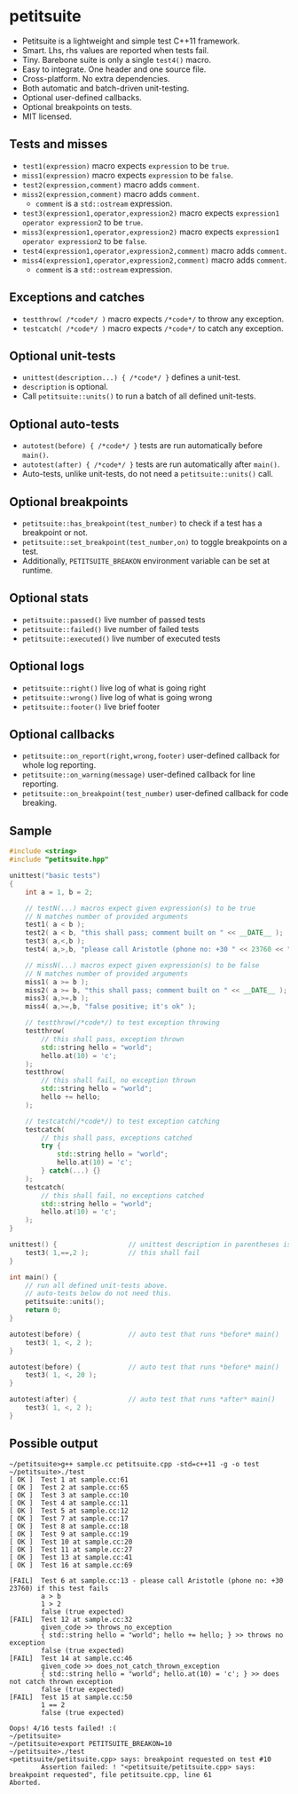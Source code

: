 petitsuite
==========

- Petitsuite is a lightweight and simple test C++11 framework.
- Smart. Lhs, rhs values are reported when tests fail.
- Tiny. Barebone suite is only a single `test4()` macro.
- Easy to integrate. One header and one source file.
- Cross-platform. No extra dependencies.
- Both automatic and batch-driven unit-testing.
- Optional user-defined callbacks.
- Optional breakpoints on tests.
- MIT licensed.

Tests and misses
----------------
- `test1(expression)` macro expects `expression` to be `true`.
- `miss1(expression)` macro expects `expression` to be `false`.
- `test2(expression,comment)` macro adds `comment`.
- `miss2(expression,comment)` macro adds `comment`.
  - `comment` is a `std::ostream` expression.
- `test3(expression1,operator,expression2)` macro expects `expression1 operator expression2` to be `true`.
- `miss3(expression1,operator,expression2)` macro expects `expression1 operator expression2` to be `false`.
- `test4(expression1,operator,expression2,comment)` macro adds `comment`.
- `miss4(expression1,operator,expression2,comment)` macro adds `comment`.
  - `comment` is a `std::ostream` expression.

Exceptions and catches
----------------------
- `testthrow( /*code*/ )` macro expects `/*code*/` to throw any exception.
- `testcatch( /*code*/ )` macro expects `/*code*/` to catch any exception.

Optional unit-tests
-------------------
- `unittest(description...) { /*code*/ }` defines a unit-test.
- `description` is optional.
- Call `petitsuite::units()` to run a batch of all defined unit-tests.

Optional auto-tests
-------------------
- `autotest(before) { /*code*/ }` tests are run automatically before `main()`.
- `autotest(after) { /*code*/ }` tests are run automatically after `main()`.
- Auto-tests, unlike unit-tests, do not need a `petitsuite::units()` call.

Optional breakpoints
--------------------
- `petitsuite::has_breakpoint(test_number)` to check if a test has a breakpoint or not.
- `petitsuite::set_breakpoint(test_number,on)` to toggle breakpoints on a test.
- Additionally, `PETITSUITE_BREAKON` environment variable can be set at runtime.

Optional stats
--------------
- `petitsuite::passed()` live number of passed tests
- `petitsuite::failed()` live number of failed tests
- `petitsuite::executed()` live number of executed tests

Optional logs
-------------
- `petitsuite::right()` live log of what is going right
- `petitsuite::wrong()` live log of what is going wrong
- `petitsuite::footer()` live brief footer

Optional callbacks
------------------
- `petitsuite::on_report(right,wrong,footer)` user-defined callback for whole log reporting.
- `petitsuite::on_warning(message)` user-defined callback for line reporting.
- `petitsuite::on_breakpoint(test_number)` user-defined callback for code breaking.

Sample
------
```c++
#include <string>
#include "petitsuite.hpp"

unittest("basic tests")
{
    int a = 1, b = 2;

    // testN(...) macros expect given expression(s) to be true
    // N matches number of provided arguments
    test1( a < b );
    test2( a < b, "this shall pass; comment built on " << __DATE__ );
    test3( a,<,b );
    test4( a,>,b, "please call Aristotle (phone no: +30 " << 23760 << ") if this test fails" );

    // missN(...) macros expect given expression(s) to be false
    // N matches number of provided arguments
    miss1( a >= b );
    miss2( a >= b, "this shall pass; comment built on " << __DATE__ );
    miss3( a,>=,b );
    miss4( a,>=,b, "false positive; it's ok" );

    // testthrow(/*code*/) to test exception throwing
    testthrow(
        // this shall pass, exception thrown
        std::string hello = "world";
        hello.at(10) = 'c';
    );
    testthrow(
        // this shall fail, no exception thrown
        std::string hello = "world";
        hello += hello;
    );

    // testcatch(/*code*/) to test exception catching
    testcatch(
        // this shall pass, exceptions catched
        try {
            std::string hello = "world";
            hello.at(10) = 'c';
        } catch(...) {}
    );
    testcatch(
        // this shall fail, no exceptions catched
        std::string hello = "world";
        hello.at(10) = 'c';
    );
}

unittest() {                  // unittest description in parentheses is optional
    test3( 1,==,2 );          // this shall fail
}

int main() {
    // run all defined unit-tests above.
    // auto-tests below do not need this.
    petitsuite::units();
    return 0;
}

autotest(before) {            // auto test that runs *before* main()
    test3( 1, <, 2 );
}

autotest(before) {            // auto test that runs *before* main()
    test3( 1, <, 20 );
}

autotest(after) {             // auto test that runs *after* main()
    test3( 1, <, 2 );
}
```

Possible output
---------------
```
~/petitsuite>g++ sample.cc petitsuite.cpp -std=c++11 -g -o test
~/petitsuite>./test
[ OK ]  Test 1 at sample.cc:61
[ OK ]  Test 2 at sample.cc:65
[ OK ]  Test 3 at sample.cc:10
[ OK ]  Test 4 at sample.cc:11
[ OK ]  Test 5 at sample.cc:12
[ OK ]  Test 7 at sample.cc:17
[ OK ]  Test 8 at sample.cc:18
[ OK ]  Test 9 at sample.cc:19
[ OK ]  Test 10 at sample.cc:20
[ OK ]  Test 11 at sample.cc:27
[ OK ]  Test 13 at sample.cc:41
[ OK ]  Test 16 at sample.cc:69

[FAIL]  Test 6 at sample.cc:13 - please call Aristotle (phone no: +30 23760) if this test fails
        a > b
        1 > 2
        false (true expected)
[FAIL]  Test 12 at sample.cc:32
        given_code >> throws_no_exception
        { std::string hello = "world"; hello += hello; } >> throws no exception
        false (true expected)
[FAIL]  Test 14 at sample.cc:46
        given_code >> does_not_catch_thrown_exception
        { std::string hello = "world"; hello.at(10) = 'c'; } >> does not catch thrown exception
        false (true expected)
[FAIL]  Test 15 at sample.cc:50
        1 == 2
        false (true expected)

Oops! 4/16 tests failed! :(
~/petitsuite>
~/petitsuite>export PETITSUITE_BREAKON=10
~/petitsuite>./test
<petitsuite/petitsuite.cpp> says: breakpoint requested on test #10
        Assertion failed: ! "<petitsuite/petitsuite.cpp> says: breakpoint requested", file petitsuite.cpp, line 61
Aborted.
```
